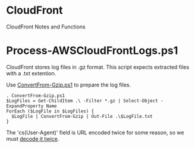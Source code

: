 # CloudFront
CloudFront Notes and Functions

# Process-AWSCloudFrontLogs.ps1
CloudFront stores log files in .gz format. This script expects extracted files with a .txt extention. 

Use [ConvertFrom-Gzip.ps1](https://gallery.technet.microsoft.com/scriptcenter/ConvertFrom-GZip-edcbf6a9) to prepare the log files.

```
. ConvertFrom-Gzip.ps1
$LogFiles = Get-ChildItem .\ -Filter *.gz | Select-Object -ExpandProperty Name
ForEach ($LogFile in $LogFiles) {
  $LogFile | ConvertFrom-Gzip | Out-File .\$LogFile.txt
}
```

The 'cs(User-Agent)' field is URL encoded twice for some reason, so we must [decode it twice](https://github.com/tylerapplebaum/CloudFront/blob/cb31839247acac7eea2a47c966dc426110d0dfc2/Process-AWSCloudFrontLogs.ps1#L24).
